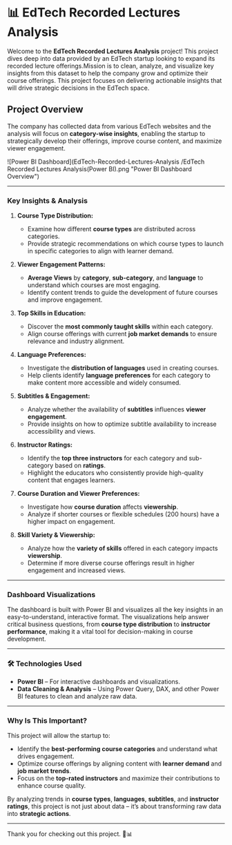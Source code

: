 


# 📊 **EdTech Recorded Lectures Analysis** 

Welcome to the **EdTech Recorded Lectures Analysis** project! This project dives deep into data provided by an EdTech startup looking to expand its recorded lecture offerings.Mission is to clean, analyze, and visualize key insights from this dataset to help the company grow and optimize their course offerings. This project focuses on delivering actionable insights that will drive strategic decisions in the EdTech space.

##  **Project Overview**

The company has collected data from various EdTech websites and the analysis will focus on **category-wise insights**, enabling the startup to strategically develop their offerings, improve course content, and maximize viewer engagement. 

![Power BI Dashboard](EdTech-Recorded-Lectures-Analysis
/EdTech Recorded Lectures Analysis(Power BI).png "Power BI Dashboard Overview")


---

###  **Key Insights & Analysis**

1. **Course Type Distribution:**
   - Examine how different **course types** are distributed across categories.
   - Provide strategic recommendations on which course types to launch in specific categories to align with learner demand.

2. **Viewer Engagement Patterns:**
   - **Average Views** by **category**, **sub-category**, and **language** to understand which courses are most engaging.
   - Identify content trends to guide the development of future courses and improve engagement.

3. **Top Skills in Education:**
   - Discover the **most commonly taught skills** within each category.
   - Align course offerings with current **job market demands** to ensure relevance and industry alignment.

4. **Language Preferences:**
   - Investigate the **distribution of languages** used in creating courses.
   - Help clients identify **language preferences** for each category to make content more accessible and widely consumed.

5. **Subtitles & Engagement:**
   - Analyze whether the availability of **subtitles** influences **viewer engagement**.
   - Provide insights on how to optimize subtitle availability to increase accessibility and views.

6. **Instructor Ratings:**
   - Identify the **top three instructors** for each category and sub-category based on **ratings**.
   - Highlight the educators who consistently provide high-quality content that engages learners.

7. **Course Duration and Viewer Preferences:**
   - Investigate how **course duration** affects **viewership**.
   - Analyze if shorter courses or flexible schedules (200 hours) have a higher impact on engagement.

8. **Skill Variety & Viewership:**
   - Analyze how the **variety of skills** offered in each category impacts **viewership**.
   - Determine if more diverse course offerings result in higher engagement and increased views.

---

###  **Dashboard Visualizations**

The dashboard is built with Power BI and visualizes all the key insights in an easy-to-understand, interactive format. The visualizations help answer critical business questions, from **course type distribution** to **instructor performance**, making it a vital tool for decision-making in course development.

---

### 🛠 **Technologies Used**

- **Power BI** – For interactive dashboards and visualizations.
- **Data Cleaning & Analysis** – Using Power Query, DAX, and other Power BI features to clean and analyze raw data.

---

###  **Why Is This Important?**

This project will allow the startup to:
- Identify the **best-performing course categories** and understand what drives engagement.
- Optimize course offerings by aligning content with **learner demand** and **job market trends**.
- Focus on the **top-rated instructors** and maximize their contributions to enhance course quality.

By analyzing trends in **course types**, **languages**, **subtitles**, and **instructor ratings**, this project is not just about data – it’s about transforming raw data into **strategic actions**.



---

Thank you for checking out this project. 🚀📊

